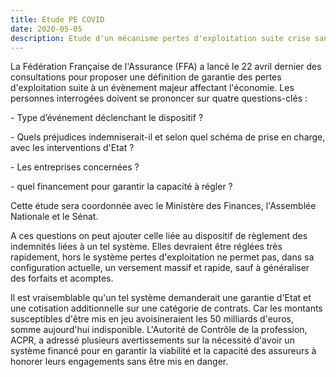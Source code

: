 ```yaml
---
title: Etude PE COVID
date: 2020-05-05
description: Etude d'un mécanisme pertes d'exploitation suite crise sanitaire
---
```


La Fédération Française de l'Assurance (FFA) a lancé le 22 avril dernier des consultations pour proposer une définition de garantie des pertes d'exploitation suite à un évènement majeur affectant l'économie. Les personnes interrogées doivent se prononcer sur quatre questions-clés :

\- Type d’événement déclenchant le dispositif ?

\- Quels préjudices indemniserait-il et selon quel schéma de prise en charge, avec les interventions d'Etat ?

\- Les entreprises concernées ?

\- quel financement pour garantir la capacité à régler ?

Cette étude sera coordonnée avec le Ministère des Finances, l'Assemblée Nationale et le Sénat.

A ces questions on peut ajouter celle liée au dispositif de règlement des indemnités liées à un tel système. Elles devraient être réglées très rapidement, hors le système pertes d'exploitation ne permet pas, dans sa configuration actuelle, un versement massif et rapide, sauf à généraliser des forfaits et acomptes.



Il est vraisemblable qu'un tel système demanderait une garantie d'Etat et une cotisation additionnelle sur une catégorie de contrats. Car les montants susceptibles d'être mis en jeu avoisineraient les 50 milliards d'euros, somme aujourd'hui indisponible. L'Autorité de Contrôle de la profession, ACPR, a adressé plusieurs avertissements sur la nécessité d'avoir un système financé pour en garantir la viabilité et la capacité des assureurs à honorer leurs engagements sans être mis en danger.